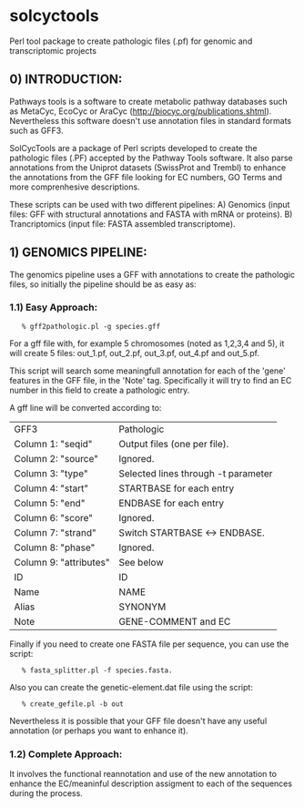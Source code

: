 solcyctools
===========

  Perl tool package to create pathologic files (.pf) for genomic and 
transcriptomic projects

## 0) INTRODUCTION: ##

   Pathways tools is a software to create metabolic pathway databases such as
MetaCyc, EcoCyc or AraCyc (http://biocyc.org/publications.shtml). Nevertheless
this software doesn't use annotation files in standard formats such as GFF3.

   SolCycTools are a package of Perl scripts developed to create the pathologic
files (.PF) accepted by the Pathway Tools software. It also parse annotations
from the Uniprot datasets (SwissProt and Trembl) to enhance the annotations
from the GFF file looking for EC numbers, GO Terms and more comprenhesive 
descriptions.

   These scripts can be used with two different pipelines: 
   A) Genomics (input files: GFF with structural annotations and FASTA with 
      mRNA or proteins).
   B) Trancriptomics (input file: FASTA assembled transcriptome).


## 1) GENOMICS PIPELINE: ##

   The genomics pipeline uses a GFF with annotations to create the pathologic
files, so initially the pipeline should be as easy as:

### 1.1) Easy Approach: ###

```
   % gff2pathologic.pl -g species.gff
```

   For a gff file with, for example 5 chromosomes (noted as 1,2,3,4 and 5), it 
will create 5 files: out_1.pf, out_2.pf, out_3.pf, out_4.pf and out_5.pf.

   This script will search some meaningfull annotation for each of the 'gene'
features in the GFF file, in the 'Note' tag. Specifically it will try to find
an EC number in this field to create a pathologic entry.

  A gff line will be converted according to:

<table>
   <tr>
     <td>GFF3</td><td>Pathologic</td>
   </tr>
   <tr>
     <td>Column 1: "seqid"</td><td>Output files (one per file).</td>
   </tr>
   <tr>
     <td>Column 2: "source"</td><td>Ignored.</td>
   </tr>
   <tr>
     <td>Column 3: "type"</td><td>Selected lines through -t parameter</td>
   </tr>
   <tr>
     <td>Column 4: "start"</td><td>STARTBASE for each entry</td>
   </tr>
   <tr>
     <td>Column 5: "end"</td><td>ENDBASE for each entry</td>
   </tr>
   <tr>
     <td>Column 6: "score"</td><td>Ignored.</td>
   </tr>
   <tr>
     <td>Column 7: "strand"</td><td>Switch STARTBASE <-> ENDBASE.</td> 
   </tr>
   <tr>
     <td>Column 8: "phase"</td><td>Ignored.</td>
   </tr>
   <tr>
     <td>Column 9: "attributes"</td><td>See below</td>
   </tr>
   <tr>
     <td>ID</td><td>ID</td>
   </tr>
   <tr>
     <td>Name</td><td>NAME</td>
   </tr>
   <tr>
     <td>Alias</td><td>SYNONYM</td>
   </tr>
   <tr>
     <td>Note</td><td>GENE-COMMENT and EC</td>
   </tr>   
</table>

   Finally if you need to create one FASTA file per sequence, you can use the
script: 

```
   % fasta_splitter.pl -f species.fasta.
```

   Also you can create the genetic-element.dat file using the script:

```
   % create_gefile.pl -b out
```

   Nevertheless it is possible that your GFF file doesn't have any useful
annotation (or perhaps you want to enhance it).

### 1.2) Complete Approach: ###

  It involves the functional reannotation and use of the new annotation to
enhance the EC/meaninful description assigment to each of the sequences during
the process.

